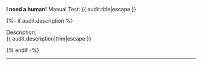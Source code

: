 
__I need a human!__ Manual Test: {{ audit.title|escape }}

{%- if audit.description %}

Description:<br>
{{ audit.description|trim|escape }}

{% endif -%}

<hr>

<br>